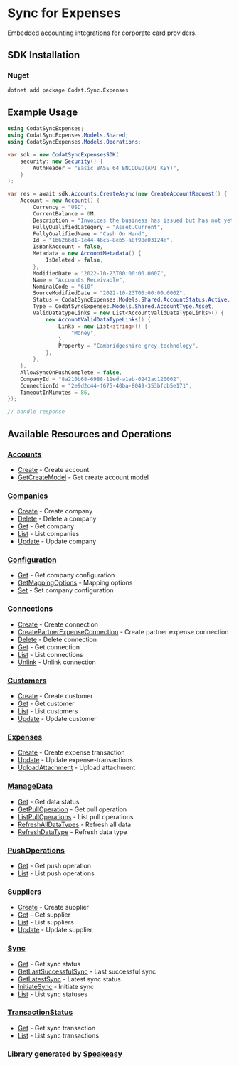 # Sync for Expenses
    
<!-- Start Codat Library Description  -->
Embedded accounting integrations for corporate card providers.
<!-- End Codat Library Description  -->

<!-- Start SDK Installation -->
## SDK Installation

### Nuget

```bash
dotnet add package Codat.Sync.Expenses
```
<!-- End SDK Installation -->

## Example Usage
<!-- Start SDK Example Usage -->
```csharp
using CodatSyncExpenses;
using CodatSyncExpenses.Models.Shared;
using CodatSyncExpenses.Models.Operations;

var sdk = new CodatSyncExpensesSDK(
    security: new Security() {
        AuthHeader = "Basic BASE_64_ENCODED(API_KEY)",
    }
);

var res = await sdk.Accounts.CreateAsync(new CreateAccountRequest() {
    Account = new Account() {
        Currency = "USD",
        CurrentBalance = 0M,
        Description = "Invoices the business has issued but has not yet collected payment on.",
        FullyQualifiedCategory = "Asset.Current",
        FullyQualifiedName = "Cash On Hand",
        Id = "1b6266d1-1e44-46c5-8eb5-a8f98e03124e",
        IsBankAccount = false,
        Metadata = new AccountMetadata() {
            IsDeleted = false,
        },
        ModifiedDate = "2022-10-23T00:00:00.000Z",
        Name = "Accounts Receivable",
        NominalCode = "610",
        SourceModifiedDate = "2022-10-23T00:00:00.000Z",
        Status = CodatSyncExpenses.Models.Shared.AccountStatus.Active,
        Type = CodatSyncExpenses.Models.Shared.AccountType.Asset,
        ValidDatatypeLinks = new List<AccountValidDataTypeLinks>() {
            new AccountValidDataTypeLinks() {
                Links = new List<string>() {
                    "Money",
                },
                Property = "Cambridgeshire grey technology",
            },
        },
    },
    AllowSyncOnPushComplete = false,
    CompanyId = "8a210b68-6988-11ed-a1eb-0242ac120002",
    ConnectionId = "2e9d2c44-f675-40ba-8049-353bfcb5e171",
    TimeoutInMinutes = 86,
});

// handle response
```
<!-- End SDK Example Usage -->

<!-- Start SDK Available Operations -->
## Available Resources and Operations


### [Accounts](docs/sdks/accounts/README.md)

* [Create](docs/sdks/accounts/README.md#create) - Create account
* [GetCreateModel](docs/sdks/accounts/README.md#getcreatemodel) - Get create account model

### [Companies](docs/sdks/companies/README.md)

* [Create](docs/sdks/companies/README.md#create) - Create company
* [Delete](docs/sdks/companies/README.md#delete) - Delete a company
* [Get](docs/sdks/companies/README.md#get) - Get company
* [List](docs/sdks/companies/README.md#list) - List companies
* [Update](docs/sdks/companies/README.md#update) - Update company

### [Configuration](docs/sdks/configuration/README.md)

* [Get](docs/sdks/configuration/README.md#get) - Get company configuration
* [GetMappingOptions](docs/sdks/configuration/README.md#getmappingoptions) - Mapping options
* [Set](docs/sdks/configuration/README.md#set) - Set company configuration

### [Connections](docs/sdks/connections/README.md)

* [Create](docs/sdks/connections/README.md#create) - Create connection
* [CreatePartnerExpenseConnection](docs/sdks/connections/README.md#createpartnerexpenseconnection) - Create partner expense connection
* [Delete](docs/sdks/connections/README.md#delete) - Delete connection
* [Get](docs/sdks/connections/README.md#get) - Get connection
* [List](docs/sdks/connections/README.md#list) - List connections
* [Unlink](docs/sdks/connections/README.md#unlink) - Unlink connection

### [Customers](docs/sdks/customers/README.md)

* [Create](docs/sdks/customers/README.md#create) - Create customer
* [Get](docs/sdks/customers/README.md#get) - Get customer
* [List](docs/sdks/customers/README.md#list) - List customers
* [Update](docs/sdks/customers/README.md#update) - Update customer

### [Expenses](docs/sdks/expenses/README.md)

* [Create](docs/sdks/expenses/README.md#create) - Create expense transaction
* [Update](docs/sdks/expenses/README.md#update) - Update expense-transactions
* [UploadAttachment](docs/sdks/expenses/README.md#uploadattachment) - Upload attachment

### [ManageData](docs/sdks/managedata/README.md)

* [Get](docs/sdks/managedata/README.md#get) - Get data status
* [GetPullOperation](docs/sdks/managedata/README.md#getpulloperation) - Get pull operation
* [ListPullOperations](docs/sdks/managedata/README.md#listpulloperations) - List pull operations
* [RefreshAllDataTypes](docs/sdks/managedata/README.md#refreshalldatatypes) - Refresh all data
* [RefreshDataType](docs/sdks/managedata/README.md#refreshdatatype) - Refresh data type

### [PushOperations](docs/sdks/pushoperations/README.md)

* [Get](docs/sdks/pushoperations/README.md#get) - Get push operation
* [List](docs/sdks/pushoperations/README.md#list) - List push operations

### [Suppliers](docs/sdks/suppliers/README.md)

* [Create](docs/sdks/suppliers/README.md#create) - Create supplier
* [Get](docs/sdks/suppliers/README.md#get) - Get supplier
* [List](docs/sdks/suppliers/README.md#list) - List suppliers
* [Update](docs/sdks/suppliers/README.md#update) - Update supplier

### [Sync](docs/sdks/sync/README.md)

* [Get](docs/sdks/sync/README.md#get) - Get sync status
* [GetLastSuccessfulSync](docs/sdks/sync/README.md#getlastsuccessfulsync) - Last successful sync
* [GetLatestSync](docs/sdks/sync/README.md#getlatestsync) - Latest sync status
* [InitiateSync](docs/sdks/sync/README.md#initiatesync) - Initiate sync
* [List](docs/sdks/sync/README.md#list) - List sync statuses

### [TransactionStatus](docs/sdks/transactionstatus/README.md)

* [Get](docs/sdks/transactionstatus/README.md#get) - Get sync transaction
* [List](docs/sdks/transactionstatus/README.md#list) - List sync transactions
<!-- End SDK Available Operations -->

<!-- Start Dev Containers -->

<!-- End Dev Containers -->

<!-- Placeholder for Future Speakeasy SDK Sections -->


### Library generated by [Speakeasy](https://docs.speakeasyapi.dev/docs/using-speakeasy/client-sdks)
